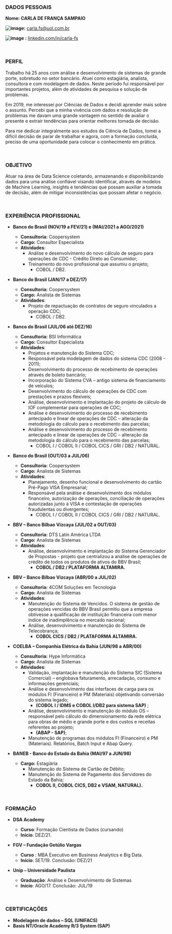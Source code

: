  ### DADOS PESSOAIS 

**Nome: CARLA DE FRANÇA SAMPAIO** 

**![image](https://user-images.githubusercontent.com/51466310/169172831-52036be0-9fef-407a-9d1c-fe5bd0c6b610.png):** [carla.fs@uol.com.br](mailto:carla.fs@uol.com.br) 

**![image](https://user-images.githubusercontent.com/51466310/169172699-ac264ed0-1c71-49c6-91ab-b5e935b5ce7b.png)
:** [linkedin.com/in/carla-fs](https://www.linkedin.com/in/carla-fs)

&nbsp;

### PERFIL 

Trabalho há 25 anos com análise e desenvolvimento de sistemas de grande porte, sobretudo no setor bancário. Atuei como estagiária, analista, consultora e com modelagem de dados. Neste período fui responsável por importantes projetos, além de atividades de pesquisa e solução de problemas.

Em 2019, me interessei por Ciências de Dados e decidi aprender mais sobre o assunto. Percebi que a minha vivência com dados e resolução de problemas me davam uma grande vantagem no sentido de avaliar o presente e extrair tendências para orientar melhores tomada de decisão. 

Para me dedicar integralmente aos estudos da Ciência de Dados, tomei a difícil decisão de parar de trabalhar e agora, com a formação concluída, preciso de uma oportunidade para colocar o conhecimento em prática.

 
&nbsp;

### OBJETIVO 

Atuar na área de Data Science coletando, armazenando e disponibilizando dados para uma análise confiável visando identificar, através de modelos de Machine Learning, insights e tendências que possam auxiliar a tomada de decisão, além de mitigar inconsistências que possam afetar o negócio. 

&nbsp;

### EXPERIÊNCIA PROFISSIONAL

- **Banco do Brasil (NOV/19 a FEV/21) e (MAI/2021 a AGO/2021)**
  - **Consultoria:** Coopersystem 
  - **Cargo:** Consultor Especialista
  - **Atividades**:
    - Análise e desenvolvimento do novo cálculo de seguro para operações de CDC - Crédito Direto ao Consumidor;  
    - Treinamento do novo profissional que assumiu o projeto;
      - COBOL / DB2. 


- **Banco do Brasil (JAN/17 a DEZ/17)** 
  - **Consultoria:** Coopersystem 
  - **Cargo:** Analista de Sistemas 
  - **Atividades**:
    - Projeto de repactuação de contratos de seguro vinculados a operação CDC; 
      - COBOL / DB2. 


- **Banco do Brasil (JUL/06 até DEZ/16)**
  - **Consultoria:** BSI Informática 
  - **Cargo:** Consultor Especialista
  - **Atividades**:
    - Projetos e manutenção do Sistema CDC; 
    - Responsável pela modelagem de dados do sistema CDC (2008 - 2011);
    - Desenvolvimento do processo de recebimento de operações através de boleto bancário; 
    - Incorporação do Sistema CVA – antigo sistema de financiamento de veículos; 
    - Desenvolvimento do cálculo de operações de CDC com prestações e prazos flexíveis; 
    - Análise, desenvolvimento e implantação do projeto de cálculo de IOF complementar para operações de CDC; 
    - Análise e desenvolvimento do processo de recebimento antecipado e linear de operações de CDC – alteração da metodologia do cálculo para o recebimento das parcelas;  
    - Análise e desenvolvimento do processo de recebimento antecipado e linear de operações de CDC – alteração da metodologia do cálculo para o recebimento das parcelas;
      - COBOL I / COBOL II / COBOL CICS / GRI / DB2 / NATURAL. 


- **Banco do Brasil (OUT/03 a JUL/06)** 
  - **Consultoria:** Coopersystem 
  - **Cargo:** Analista de Sistemas 
  - **Atividades**:
    - Planejamento, desenho funcional e desenvolvimento do cartão Pré-Pago VISA Empresarial;  
    - Responsável pela análise e desenvolvimento dos módulos financeiro, autorização de operações, conciliação de operações autorizadas junto à VISA e contestação de  operações fraudulentas ou divergentes;  
      - COBOL I / COBOL II / COBOL CICS / GRI / DB2 / NATURAL. 


- **BBV – Banco Bilbao Vizcaya (JUL/02 a OUT/03)** 
  - **Consultoria:** DTS Latin América LTDA 
  - **Cargo:** Analista de Sistemas 
  - **Atividades**:
    - Análise, desenvolvimento e implantação do Sistema Gerenciador de Propostas - projeto que centralizou a análise de operações de crédito de todos os produtos de ativos do BBV Brasil;
      - **COBOL / DB2 / PLATAFORMA ALTAMIRA.** 


- **BBV – Banco Bilbao Vizcaya (ABR/00 a JUL/02)** 
  - **Consultoria:** 4COM Soluções em Tecnologia 
  - **Cargo:** Analista de Sistemas 
  - **Atividades**: 
    - Manutenção do Sistema de Vencidos. O sistema de gestão de operações vencidas do BBV Brasil permitiu que a empresa obtivesse a qualificação de instituição financeira com menor índice de inadimplência no mercado nacional;  
    - Análise, desenvolvimento e manutenção do Sistema de Telecobrança;  
      - **COBOL CICS / DB2 / PLATAFORMA ALTAMIRA.** 


- **COELBA – Companhia Elétrica da Bahia (JUN/98 a ABR/00)** 
  - **Consultoria:** Hype Informática
  - **Cargo:** Analista de Sistemas 
  - **Atividades**: 
    - Validação, implantação e manutenção do Sistema SIC (Sistema Comercial) – englobava faturamento, arrecadação, consumo e informações gerenciais; 
    - Análise e desenvolvimento das interfaces de carga para os módulos FI (Financeiro) e PM (Materiais) objetivando conversão do sistema legado;  
      - **(COBOL I / IDMS e COBOL I/DB2 para sistema SAP)** ; 
     - Análise, desenvolvimento e manutenção do módulo OS – responsável pelo cálculo do dimensionamento da rede elétrica para obras de médio e grande porte e dos custos  e receitas referentes ao projeto;
       - **(ABAP - SAP)**; 
     - Manutenção de programas dos módulos FI (Financeiro) e PM (Materiais). Relatórios, Batch Input e Abap Query. 


- **BANEB - Banco do Estado da Bahia (MAI/97 a JUN/98)** 
  - **Cargo:** Estagiária 
    - Manutenção do Sistema de Cartão de Débito; 
    - Manutenção do Sistema de Pagamento dos Servidores do Estado da Bahia;
      - **COBOL II, COBOL CICS, DB2 e VSAM, NATURAL).**

 &nbsp;
 &nbsp;

### FORMAÇÃO

 

- **DSA Academy** 
  - **Curso**: Formação Cientista de Dados (cursando) 
  - **Início**: DEZ/21. 

- **FGV – Fundação Getúlio Vargas** 
  - **Curso** : MBA Executivo em Business Analytics e Big Data. 
  - **Início**: SET/19. Conclusão: DEZ/21 

- **Unip – Universidade Paulista** 
  - **Graduação**: Análise e Desenvolvimento de Sistemas 
  - **Início**: AGO/17. Conclusão: JUL/19 

 &nbsp;
 &nbsp;

###  CERTIFICAÇÕES 

- **Modelagem de dados – SQL (UNIFACS)** 
- **Basis NT/Oracle Academy R/3 System (SAP)**

 
